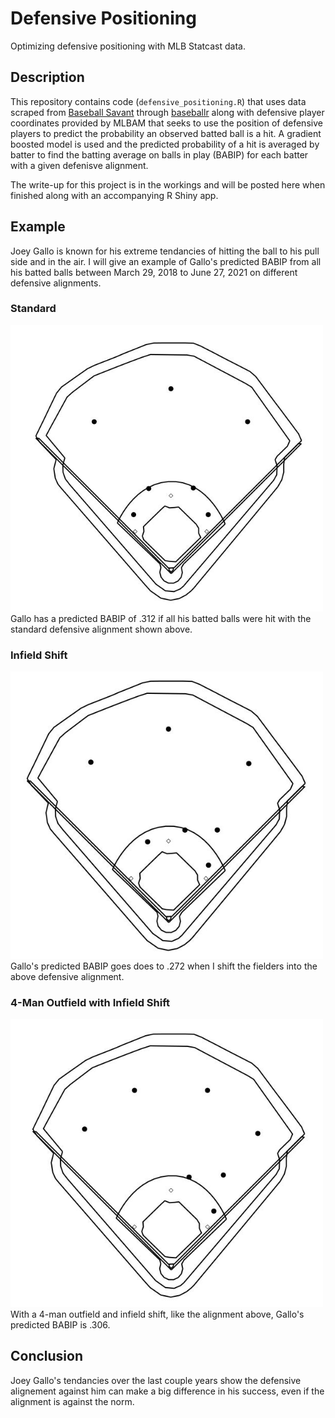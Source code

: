 # Defensive Positioning
Optimizing defensive positioning with MLB Statcast data.
## Description
This repository contains code (`defensive_positioning.R`) that uses data scraped from [Baseball Savant](baseballsavant.com) through [baseballr](https://billpetti.github.io/baseballr/index.html) along with defensive player coordinates provided by MLBAM that seeks to use the position of defensive players to predict the probability an observed batted ball is a hit. A gradient boosted model is used and the predicted probability of a hit is averaged by batter to find the batting average on balls in play (BABIP) for each batter with a given defenisve alignment.

The write-up for this project is in the workings and will be posted here when finished along with an accompanying R Shiny app.

## Example
Joey Gallo is known for his extreme tendancies of hitting the ball to his pull side and in the air. I will give an example of Gallo's predicted BABIP from all his batted balls between March 29, 2018 to June 27, 2021 on different defensive alignments.

### Standard
<img src = "Images/Standard.JPG" width = 500>
Gallo has a predicted BABIP of .312 if all his batted balls were hit with the standard defensive alignment shown above. 

### Infield Shift
<img src = "Images/Infield Shift.JPG" width = 500>
Gallo's predicted BABIP goes does to .272 when I shift the fielders into the above defensive alignment.

### 4-Man Outfield with Infield Shift
<img src = "Images/4-Man Outfield.JPG" width = 500>
With a 4-man outfield and infield shift, like the alignment above, Gallo's predicted BABIP is .306.

## Conclusion
Joey Gallo's tendancies over the last couple years show the defensive alignement against him can make a big difference in his success, even if the alignment is against the norm.
